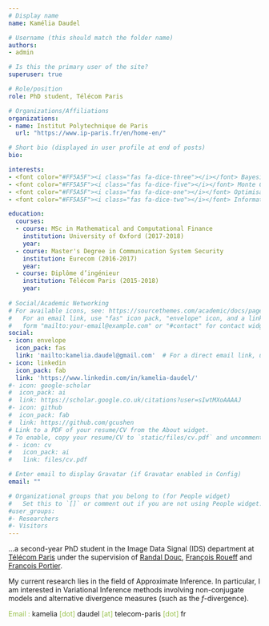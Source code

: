 ```yaml
---
# Display name
name: Kamélia Daudel

# Username (this should match the folder name)
authors:
- admin

# Is this the primary user of the site?
superuser: true

# Role/position
role: PhD student, Télécom Paris

# Organizations/Affiliations
organizations:
- name: Institut Polytechnique de Paris
  url: "https://www.ip-paris.fr/en/home-en/"

# Short bio (displayed in user profile at end of posts)
bio: 

interests:
- <font color="#FF5A5F"><i class="fas fa-dice-three"></i></font> Bayesian Statistics 
- <font color="#FF5A5F"><i class="fas fa-dice-five"></i></font> Monte Carlo Methods
- <font color="#FF5A5F"><i class="fas fa-dice-one"></i></font> Optimisation
- <font color="#FF5A5F"><i class="fas fa-dice-two"></i></font> Information Geometry

education:
  courses:
  - course: MSc in Mathematical and Computational Finance
    institution: University of Oxford (2017-2018)
    year:
  - course: Master's Degree in Communication System Security
    institution: Eurecom (2016-2017)
    year: 
  - course: Diplôme d’ingénieur
    institution: Télécom Paris (2015-2018)
    year: 
    
# Social/Academic Networking
# For available icons, see: https://sourcethemes.com/academic/docs/page-builder/#icons
#   For an email link, use "fas" icon pack, "envelope" icon, and a link in the
#   form "mailto:your-email@example.com" or "#contact" for contact widget.
social:
- icon: envelope
  icon_pack: fas
  link: 'mailto:kamelia.daudel@gmail.com'  # For a direct email link, use "mailto:test@example.org".
- icon: linkedin
  icon_pack: fab
  link: 'https://www.linkedin.com/in/kamelia-daudel/'
#- icon: google-scholar
#  icon_pack: ai
#  link: https://scholar.google.co.uk/citations?user=sIwtMXoAAAAJ
#- icon: github
#  icon_pack: fab
#  link: https://github.com/gcushen
# Link to a PDF of your resume/CV from the About widget.
# To enable, copy your resume/CV to `static/files/cv.pdf` and uncomment the lines below.
# - icon: cv
#   icon_pack: ai
#   link: files/cv.pdf

# Enter email to display Gravatar (if Gravatar enabled in Config)
email: ""

# Organizational groups that you belong to (for People widget)
#   Set this to `[]` or comment out if you are not using People widget.
#user_groups:
#- Researchers
#- Visitors
---
```


...a second-year PhD student in the Image Data Signal (IDS) department at [Télécom Paris](https://www.telecom-paris.fr/) under the supervision of [Randal Douc](http://teukdey.free.fr/wordpress/), [François Roueff](https://perso.telecom-paristech.fr/roueff/) and [François Portier](https://sites.google.com/site/fportierwebpage/).

My current research lies in the field of Approximate Inference. In particular, I am interested in Variational Inference methods involving non-conjugate models and alternative divergence measures (such as the $f$-divergence).

<font color="#99C24D">Email :</font> kamelia  <font color="#99C24D">[dot]</font> daudel <font color="#99C24D">[at]</font> telecom-paris <font color="#99C24D">[dot]</font> fr


